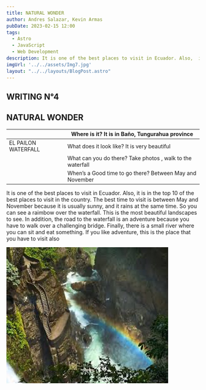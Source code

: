 ```yaml
---
title: NATURAL WONDER
author: Andres Salazar, Kevin Armas
pubDate: 2023-02-15 12:00
tags:
  - Astro
  - JavaScript
  - Web Development
description: It is one of the best places to visit in Ecuador. Also,  it is in the top 10 of the best places to visit in the country.
imgUrl: '../../assets/Img7.jpg'
layout: "../../layouts/BlogPost.astro"
---
```


## WRITING N°4
## NATURAL WONDER
  
| |Where is it? It is in Baño, Tungurahua province  | 
|---------|------|
|EL PAILON WATERFALL| What does it look like? It is very beautiful |
|    |  What can you do there? Take photos , walk to the waterfall |
|    |   When’s a Good time to go there? Between May and November |

It is one of the best places to visit in Ecuador. Also,  it is in the top 10 of the best places to visit in the country. The best time to visit is between May and November because it is usually sunny, and it  rains at the same time. So you can see a raimbow over the waterfall. This is the most beautiful landscapes to see. In addition, the road to the waterfall is an adventure because you have to walk over a challenging bridge. Finally,  there is a small river where you can sit and eat something. If you like adventure, this is the place that you have to visit also 

![Texto Alternativo](../../assets/23.jpg)